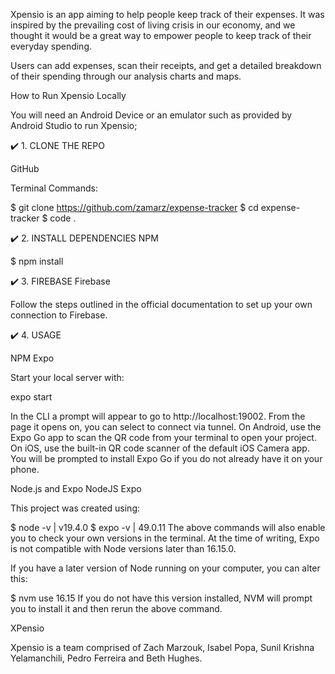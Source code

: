 Xpensio is an app aiming to help people keep track of their expenses. It was inspired by the prevailing cost of living crisis in our economy, and we thought it would be a great way to empower people to keep track of their everyday spending.

Users can add expenses, scan their receipts, and get a detailed breakdown of their spending through our analysis charts and maps. 


How to Run Xpensio Locally

You will need an Android Device or an emulator such as provided by Android Studio to run Xpensio;

✔️ 1. CLONE THE REPO

GitHub

Terminal Commands:

$ git clone https://github.com/zamarz/expense-tracker
$ cd expense-tracker
$ code .

✔️ 2. INSTALL DEPENDENCIES
NPM

$ npm install

✔️ 3. FIREBASE
Firebase

Follow the steps outlined in the official documentation to set up your own connection to Firebase.

✔️ 4. USAGE

NPM Expo

Start your local server with:

expo start

In the CLI a prompt will appear to go to http://localhost:19002. From the page it opens on, you can select to connect via tunnel. On Android, use the Expo Go app to scan the QR code from your terminal to open your project. On iOS, use the built-in QR code scanner of the default iOS Camera app. You will be prompted to install Expo Go if you do not already have it on your phone.

Node.js and Expo
NodeJS Expo

This project was created using:

$ node -v | v19.4.0
$ expo -v | 49.0.11
The above commands will also enable you to check your own versions in the terminal. At the time of writing, Expo is not compatible with Node versions later than 16.15.0.

If you have a later version of Node running on your computer, you can alter this:

$ nvm use 16.15
If you do not have this version installed, NVM will prompt you to install it and then rerun the above command.


XPensio

Xpensio is a team comprised of Zach Marzouk, Isabel Popa, Sunil Krishna Yelamanchili, Pedro Ferreira and Beth Hughes.
